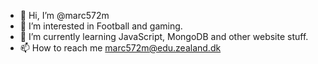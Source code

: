 - 👋 Hi, I’m @marc572m
- 👀 I’m interested in Football and gaming.
- 🌱 I’m currently learning JavaScript, MongoDB and other website stuff.
- 📫 How to reach me marc572m@edu.zealand.dk

<!---
marc572m/marc572m is a ✨ special ✨ repository because its `README.md` (this file) appears on your GitHub profile.
You can click the Preview link to take a look at your changes.
--->
